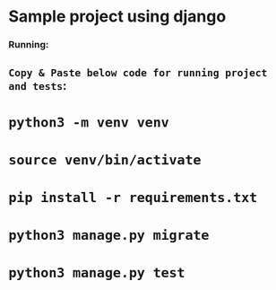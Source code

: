 # Sample project using django


### Running:
## `Copy & Paste below code for running project and tests`:
# `python3 -m venv venv`
# `source venv/bin/activate`
# `pip install -r requirements.txt`
# `python3 manage.py migrate`
# `python3 manage.py test`
